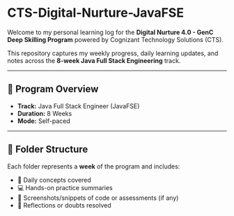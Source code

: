 # CTS-Digital-Nurture-JavaFSE

Welcome to my personal learning log for the **Digital Nurture 4.0 - GenC Deep Skilling Program** powered by Cognizant Technology Solutions (CTS).

This repository captures my weekly progress, daily learning updates, and notes across the **8-week Java Full Stack Engineering** track.

---

## 🚀 Program Overview

- **Track:** Java Full Stack Engineer (JavaFSE)
- **Duration:** 8 Weeks
- **Mode:** Self-paced
  

---

## 📂 Folder Structure

Each folder represents a **week** of the program and includes:
- 📝 Daily concepts covered
- 💻 Hands-on practice summaries
- 📸 Screenshots/snippets of code or assessments (if any)
- 🧠 Reflections or doubts resolved

